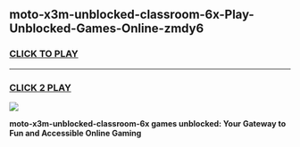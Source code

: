 
## moto-x3m-unblocked-classroom-6x-Play-Unblocked-Games-Online-zmdy6
<h3>
<a href="https://premium76.site?title=moto-x3m-unblocked-classroom-6x&ref=25A">CLICK TO PLAY</a></h3>
<hr>

<h3>
<a href="https://premium76.site?title=moto-x3m-unblocked-classroom-6x&ref=25A">CLICK 2 PLAY</a>
  
</h3>

<a href="https://premium76.site?title=moto-x3m-unblocked-classroom-6x&ref=25A"><img src="https://clearcache.store/games.png"></a>


**moto-x3m-unblocked-classroom-6x games unblocked: Your Gateway to Fun and Accessible Online Gaming**
